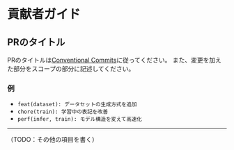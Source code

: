 # 貢献者ガイド

## PRのタイトル

PRのタイトルは[Conventional Commits](https://www.conventionalcommits.org/ja/v1.0.0/)に従ってください。
また、変更を加えた部分をスコープの部分に記述してください。

### 例

- `feat(dataset): データセットの生成方式を追加`
- `chore(train): 学習中の表記を改善`
- `perf(infer, train): モデル構造を変えて高速化`

----

（TODO：その他の項目を書く）
